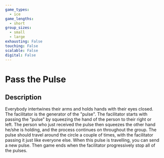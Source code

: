 ```yaml
---
game_types:
  - ice
game_lengths:
  - short
group_sizes:
  - small
  - large
exhausting: False
touching: False
scalable: False
digital: False
---
```

# Pass the Pulse

## Description
Everybody intertwines their arms and holds hands with their eyes closed. The facilitator is the generator of the "pulse". The facilitator starts with passing the "pulse" by squeezing the hand of the person to their right or left. The person who just received the pulse then squeezes the other hand he/she is holding, and the process continues on throughout the group. The pulse should travel around the circle a couple of times, with the facilitator passing it just like everyone else. When this pulse is travelling, you can send a new pulse. Then game ends when the facilitator progressively stop all of the pulses.
